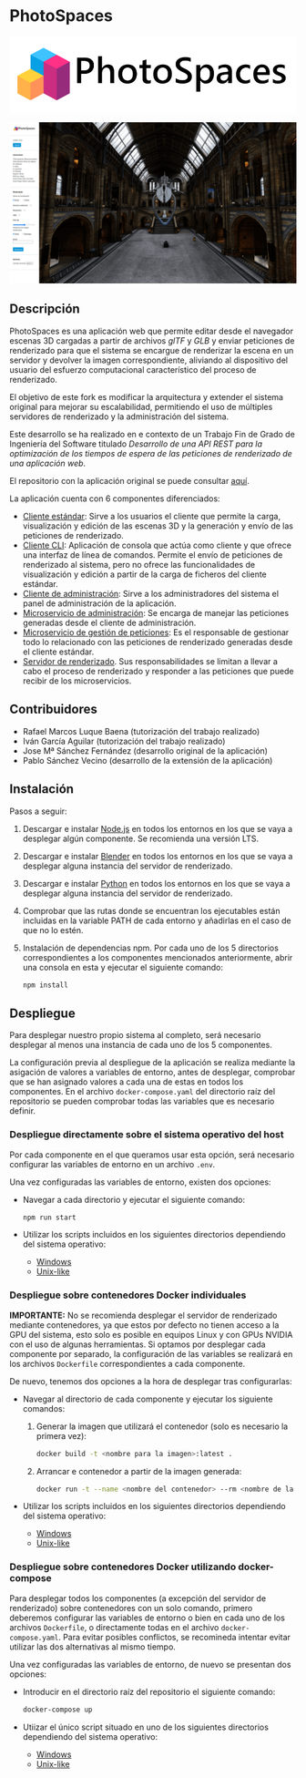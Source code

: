 # PhotoSpaces

<p align="center">
<img src="./img/logo.png""/>
</p>

![Imagen de la interfaz de PhotoSpaces](./img/user-interface.webp)

## Descripción

PhotoSpaces es una aplicación web que permite editar desde el navegador escenas 3D cargadas a partir de archivos *glTF* y *GLB* y enviar peticiones de renderizado para que el sistema se encargue de renderizar la escena en un servidor y devolver la imagen correspondiente, aliviando al dispositivo del usuario del esfuerzo computacional característico del proceso de renderizado.

El objetivo de este fork es modificar la arquitectura y extender el sistema original para mejorar su escalabilidad, permitiendo el uso de múltiples servidores de renderizado y la administración del sistema.

Este desarrollo se ha realizado en e contexto de un Trabajo Fin de Grado de Ingeniería del Software titulado *Desarrollo de una API REST para la optimización de los
tiempos de espera de las peticiones de renderizado de una aplicación web*.

El repositorio con la aplicación original se puede consultar [aquí](https://github.com/JoseSFOc/PhotoSpaces).

La aplicación cuenta con 6 componentes diferenciados:

- [Cliente estándar](./cliente-estandar): Sirve a los usuarios el cliente que permite la carga, visualización y edición de las escenas 3D y la generación y envío de las peticiones de renderizado.
- [Cliente CLI](./cliente-cli): Aplicación de consola que actúa como cliente y que ofrece una interfaz de línea de comandos. Permite el envío de peticiones de renderizado al sistema, pero no ofrece las funcionalidades de visualización y edición a partir de la carga de ficheros del cliente estándar.
- [Cliente de administración](./cliente-admin): Sirve a los administradores del sistema el panel de administración de la aplicación.
- [Microservicio de administración](./microservicio-administracion): Se encarga de manejar las peticiones generadas desde el cliente de administración.
- [Microservicio de gestión de peticiones](./microservicio-gestion-peticiones): Es el responsable de gestionar todo lo relacionado con las peticiones de renderizado generadas desde el cliente estándar.
- [Servidor de renderizado](./servidor-renderizado). Sus responsabilidades se limitan a llevar a cabo el proceso de renderizado y responder a las peticiones que puede recibir de los microservicios.

## Contribuidores

- Rafael Marcos Luque Baena (tutorización del trabajo realizado)
- Iván García Aguilar (tutorización del trabajo realizado)
- Jose Mª Sánchez Fernández (desarrollo original de la aplicación)
- Pablo Sánchez Vecino (desarrollo de la extensión de la aplicación)

## Instalación

Pasos a seguir:

1. Descargar e instalar [Node.js](https://nodejs.org/en/download) en todos los entornos en los que se vaya a desplegar algún componente. Se recomienda una versión LTS.
2. Descargar e instalar [Blender](https://www.blender.org/download/) en todos los entornos en los que se vaya a desplegar alguna instancia del servidor de renderizado.
3. Descargar e instalar [Python](https://www.python.org/downloads/) en todos los entornos en los que se vaya a desplegar alguna instancia del servidor de renderizado.
4. Comprobar que las rutas donde se encuentran los ejecutables están incluidas en la variable PATH de cada entorno y añadirlas en el caso de que no lo estén.
5. Instalación de dependencias npm. Por cada uno de los 5 directorios correspondientes a los componentes mencionados anteriormente, abrir una consola en esta y ejecutar el siguiente comando:

    ```bash
    npm install
    ```

## Despliegue

Para desplegar nuestro propio sistema al completo, será necesario desplegar al menos una instancia de cada uno de los 5 componentes.

La configuración previa al despliegue de la aplicación se realiza mediante la asigación de valores a variables de entorno, antes de desplegar, comprobar que se han asignado valores a cada una de estas en todos los componentes. En el archivo `docker-compose.yaml` del directorio raíz del repositorio se pueden comprobar todas las variables que es necesario definir.

### Despliegue directamente sobre el sistema operativo del host

Por cada componente en el que queramos usar esta opción, será necesario configurar las variables de entorno en un archivo `.env`.

Una vez configuradas las variables de entorno, existen dos opciones:

- Navegar a cada directorio y ejecutar el siguiente comando:

    ```bash
    npm run start
    ```

- Utilizar los scripts incluidos en los siguientes directorios dependiendo del sistema operativo:

  - [Windows](./scripts/windows/host)
  - [Unix-like](./scripts/unix-like/host)

### Despliegue sobre contenedores Docker individuales

**IMPORTANTE:** No se recomienda desplegar el servidor de renderizado mediante contenedores, ya que estos por defecto no tienen acceso a la GPU del sistema, esto solo es posible en equipos Linux y con GPUs NVIDIA con el uso de algunas herramientas.
Si optamos por desplegar cada componente por separado, la configuración de las variables se realizará en los archivos `Dockerfile` correspondientes a cada componente.

De nuevo, tenemos dos opciones a la hora de desplegar tras configurarlas:

- Navegar al directorio de cada componente y ejecutar los siguiente comandos:

    1. Generar la imagen que utilizará el contenedor (solo es necesario la primera vez):

        ```bash
        docker build -t <nombre para la imagen>:latest .
        ```

    2. Arrancar e contenedor a partir de la imagen generada:

        ```bash
        docker run -t --name <nombre del contenedor> --rm <nombre de la imagen generada>:latest
        ```

- Utilizar los scripts incluidos en los siguientes directorios dependiendo del sistema operativo:

  - [Windows](./scripts/windows/docker)
  - [Unix-like](./scripts/unix-like/docker)

### Despliegue sobre contenedores Docker utilizando docker-compose

Para desplegar todos los componentes (a excepción del servidor de renderizado) sobre contenedores con un solo comando, primero deberemos configurar las variables de entorno o bien en cada uno de los archivos `Dockerfile`, o  directamente todas en el archivo `docker-compose.yaml`. Para evitar posibles conflictos, se recomineda intentar evitar utilizar las dos alternativas al mismo tiempo.

Una vez configuradas las variables de entorno, de nuevo se presentan dos opciones:

- Introducir en el directorio raíz del repositorio el siguiente comando:

    ```bash
    docker-compose up
    ```

- Utiizar el único script situado en uno de los siguientes directorios dependiendo del sistema operativo:

  - [Windows](./scripts/windows/docker/docker-compose)
  - [Unix-like](./scripts/unix-like/docker/docker-compose)
